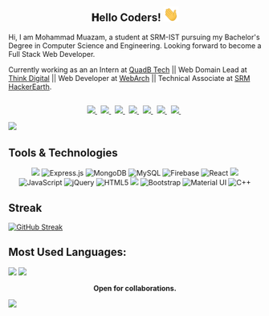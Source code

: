 <h2 align="center"> 𝐇ello Coders! <img src="https://raw.githubusercontent.com/ABSphreak/ABSphreak/master/gifs/Hi.gif" width="30px"></h2>

<p align="center">
  <p>Hi, I am Mohammad Muazam, a student at SRM-IST pursuing my Bachelor's Degree in Computer Science and Engineering. Looking forward to become a Full Stack Web Developer. </p>
</p>
<p>
  Currently working as an an Intern at <a href="http://www.quadbtech.com/">QuadB Tech</a> || Web Domain Lead at <a href="https://www.think-digital.in/">Think Digital</a> ||  Web Developer at <a href="https://www.webarchsrm.com/">WebArch</a> || Technical Associate at <a href="https://www.srmhackerearth.in/">SRM HackerEarth</a>.
</p>

##

<p align="center">
  <a href="https://muazam.me/">
    <img src="https://mmuazam98.netlify.app/images/MZ2.png" width="3.5%"/>
  </a><span>&nbsp;</span>
  <a href="https://www.linkedin.com/in/mohammad-muazam-129838190/">
   <img src="https://img.icons8.com/color/48/000000/linkedin.png" width="3.5%"/>
    </a><span>&nbsp;</span>
  <a href="https://twitter.com/mmuazam98">
    <img src="https://img.icons8.com/color/48/000000/twitter.png" width="3.5%"/>
  </a><span>&nbsp;</span>
  <a href="https://www.instagram.com/m.muazam.98/">
    <img src="https://img.icons8.com/fluent/48/000000/instagram-new.png" width="3.5%"/>
  </a><span>&nbsp;</span>
  <a href="mailto:m.muazam.99@gmail.com">
    <img src="https://img.icons8.com/fluent/48/000000/gmail.png" width="3.5%"/>
  </a><span>&nbsp;</span>
  <a href="https://codepen.io/mmuazam99/">
    <img src="https://edent.github.io/SuperTinyIcons/images/svg/codepen.svg" width="3.5%"/>
  </a><span>&nbsp;</span>
   <a href="https://cssbattle.dev/player/mmuazam98">
    <img src="https://pbs.twimg.com/profile_images/1114446136302084096/BIu19jPP_400x400.png"  width="3.5%"/>
  </a><span>&nbsp;</span>
  
</p>



<p align="center">
  
![](https://github-profile-summary-cards.vercel.app/api/cards/profile-details?username=mmuazam98&theme=monokai) 
  
</p>



<!--![Top Langs](https://github-readme-stats.vercel.app/api/top-langs/?username=mmuazam98&title_color=ffffff&icon_color=bb2acf&text_color=daf7dc&bg_color=151515&layout=compact)-->

## Tools & Technologies
<div  align="center">
 <img src="https://img.shields.io/badge/nodejs%20-%23323330.svg?&style=for-the-badge&logo=nodedotjs"/>
 <img alt="Express.js" src="https://img.shields.io/badge/express.js-%23404d59.svg?style=for-the-badge&logo=express&logoColor=%2361DAFB"/>
 <img alt="MongoDB" src ="https://img.shields.io/badge/MongoDB-%234ea94b.svg?style=for-the-badge&logo=mongodb&logoColor=white"/>
  <img alt="MySQL" src="https://img.shields.io/badge/mysql-%2300f.svg?style=for-the-badge&logo=mysql&logoColor=white"/>
  <img alt="Firebase" src="https://img.shields.io/badge/firebase-%23039BE5.svg?style=for-the-badge&logo=firebase"/>
 <img alt="React" src="https://img.shields.io/badge/react-%2320232a.svg?style=for-the-badge&logo=react&logoColor=%2361DAFB"/>
 <img src="https://img.shields.io/badge/jsx%20-%23323330.svg?&style=for-the-badge&logo=react&logoColor=%61DBFB"/><br>
 <img alt="JavaScript" src="https://img.shields.io/badge/javascript-%23323330.svg?style=for-the-badge&logo=javascript&logoColor=%23F7DF1E"/>
  <img alt="jQuery" src="https://img.shields.io/badge/jquery-%230769AD.svg?style=for-the-badge&logo=jquery&logoColor=white"/>
  <img alt="HTML5" src="https://img.shields.io/badge/html5-%23E34F26.svg?style=for-the-badge&logo=html5&logoColor=white"/>
 <img src="https://img.shields.io/badge/css3%20-%231572B6.svg?&style=for-the-badge&logo=css3&logoColor=white"/>
 <img alt="Bootstrap" src="https://img.shields.io/badge/bootstrap-%23563D7C.svg?style=for-the-badge&logo=bootstrap&logoColor=white"/>
 <img alt="Material UI" src="https://img.shields.io/badge/materialui-%230081CB.svg?style=for-the-badge&logo=material-ui&logoColor=white"/>
 
  <img alt="C++" src="https://img.shields.io/badge/c++-%2300599C.svg?style=for-the-badge&logo=c%2B%2B&logoColor=white"/>
</div>

## Streak 

[![GitHub Streak](https://github-readme-streak-stats.herokuapp.com?user=mmuazam98&theme=radical&hide_border=true&date_format=M%20j%5B%2C%20Y%5D)](https://git.io/streak-stats)

## Most Used Languages:


<!--  <img align="center" src="https://github-readme-stats.vercel.app/api/top-langs/?username=mmuazam98&title_color=ffffff&text_color=c9cacc&icon_color=2bbc8a&bg_color=1d1f21&hide=html" /> -->
 
![](https://github-profile-summary-cards.vercel.app/api/cards/repos-per-language?username=mmuazam98&theme=monokai) 
![](https://github-profile-summary-cards.vercel.app/api/cards/most-commit-language?username=mmuazam98&theme=monokai&hide=html)


<p align="center">
  <b>Open for collaborations.</b>



</p>


![](https://komarev.com/ghpvc/?username=mm1025web&color=blue)

